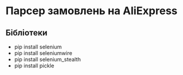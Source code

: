 # Парсер замовлень на AliExpress

## Бібліотеки
- pip install selenium
- pip install seleniumwire
- pip install selenium_stealth
- pip install pickle